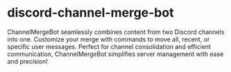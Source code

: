 # discord-channel-merge-bot
ChannelMergeBot seamlessly combines content from two Discord channels into one. Customize your merge with commands to move all, recent, or specific user messages. Perfect for channel consolidation and efficient communication, ChannelMergeBot simplifies server management with ease and precision!
